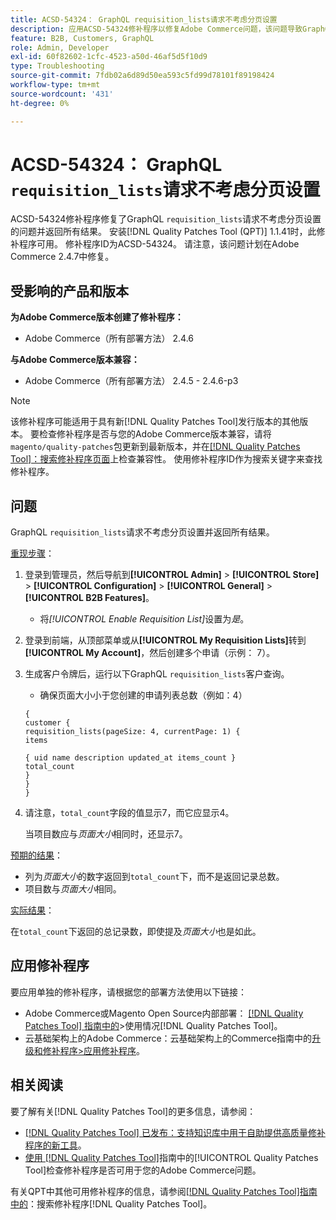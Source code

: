 ```yaml
---
title: ACSD-54324： GraphQL requisition_lists请求不考虑分页设置
description: 应用ACSD-54324修补程序以修复Adobe Commerce问题，该问题导致GraphQL“requisition_lists”请求不考虑分页设置并返回所有结果。
feature: B2B, Customers, GraphQL
role: Admin, Developer
exl-id: 60f82602-1cfc-4523-a50d-46af5d5f10d9
type: Troubleshooting
source-git-commit: 7fdb02a6d89d50ea593c5fd99d78101f89198424
workflow-type: tm+mt
source-wordcount: '431'
ht-degree: 0%

---
```


# ACSD-54324： GraphQL `requisition_lists`请求不考虑分页设置

ACSD-54324修补程序修复了GraphQL `requisition_lists`请求不考虑分页设置的问题并返回所有结果。 安装[!DNL Quality Patches Tool (QPT)] 1.1.41时，此修补程序可用。 修补程序ID为ACSD-54324。 请注意，该问题计划在Adobe Commerce 2.4.7中修复。

## 受影响的产品和版本

**为Adobe Commerce版本创建了修补程序：**

* Adobe Commerce（所有部署方法） 2.4.6

**与Adobe Commerce版本兼容：**

* Adobe Commerce（所有部署方法） 2.4.5 - 2.4.6-p3

>[!NOTE]
>
>该修补程序可能适用于具有新[!DNL Quality Patches Tool]发行版本的其他版本。 要检查修补程序是否与您的Adobe Commerce版本兼容，请将`magento/quality-patches`包更新到最新版本，并在[[!DNL Quality Patches Tool]：搜索修补程序页面](https://experienceleague.adobe.com/tools/commerce-quality-patches/index.html?lang=zh-Hans)上检查兼容性。 使用修补程序ID作为搜索关键字来查找修补程序。

## 问题

GraphQL `requisition_lists`请求不考虑分页设置并返回所有结果。

<u>重现步骤</u>：

1. 登录到管理员，然后导航到&#x200B;**[!UICONTROL Admin]** > **[!UICONTROL Store]** > **[!UICONTROL Configuration]** > **[!UICONTROL General]** > **[!UICONTROL B2B Features]**。

   * 将&#x200B;*[!UICONTROL Enable Requisition List]*&#x200B;设置为&#x200B;*是*。

1. 登录到前端，从顶部菜单或从&#x200B;**[!UICONTROL My Requisition Lists]**&#x200B;转到&#x200B;**[!UICONTROL My Account]**，然后创建多个申请（示例： 7）。
1. 生成客户令牌后，运行以下GraphQL `requisition_lists`客户查询。

   * 确保页面大小小于您创建的申请列表总数（例如：4）

   ```
   {
   customer {
   requisition_lists(pageSize: 4, currentPage: 1) {
   items
   
   { uid name description updated_at items_count }
   total_count
   }
   }
   }
   ```

1. 请注意，`total_count`字段的值显示7，而它应显示4。

   当项目数应与&#x200B;*页面大小*&#x200B;相同时，还显示7。

<u>预期的结果</u>：

* 列为&#x200B;*页面大小*&#x200B;的数字返回到`total_count`下，而不是返回记录总数。
* 项目数与&#x200B;*页面大小*&#x200B;相同。

<u>实际结果</u>：

在`total_count`下返回的总记录数，即使提及&#x200B;*页面大小*&#x200B;也是如此。

## 应用修补程序

要应用单独的修补程序，请根据您的部署方法使用以下链接：

* Adobe Commerce或Magento Open Source内部部署： [[!DNL Quality Patches Tool] 指南中的](/help/tools/quality-patches-tool/usage.md)>使用情况[!DNL Quality Patches Tool]。
* 云基础架构上的Adobe Commerce：云基础架构上的Commerce指南中的[升级和修补程序>应用修补程序](https://experienceleague.adobe.com/docs/commerce-cloud-service/user-guide/develop/upgrade/apply-patches.html?lang=zh-Hans)。

## 相关阅读

要了解有关[!DNL Quality Patches Tool]的更多信息，请参阅：

* [[!DNL Quality Patches Tool] 已发布：支持知识库中用于自助提供高质量修补程序的新工具](https://experienceleague.adobe.com/zh-hans/docs/commerce-operations/tools/quality-patches-tool/quality-patches-tool-to-self-serve-quality-patches)。
* [使用 [!DNL Quality Patches Tool]](/help/tools/quality-patches-tool/patches-available-in-qpt/check-patch-for-magento-issue-with-magento-quality-patches.md)指南中的[!UICONTROL Quality Patches Tool]检查修补程序是否可用于您的Adobe Commerce问题。


有关QPT中其他可用修补程序的信息，请参阅[[!DNL Quality Patches Tool]指南中的](https://experienceleague.adobe.com/tools/commerce-quality-patches/index.html?lang=zh-Hans)：搜索修补程序[!DNL Quality Patches Tool]。
